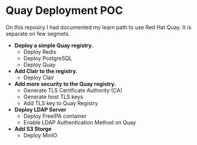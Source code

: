 # Quay Deployment POC

On this reposiry I had documented my learn path to use Red Hat Quay.
It is separate on few segmets.
+ **Deploy a simple Quay registry.**
  - Deploy Redis
  - Deploy PostgreSQL
  - Deploy Quay
+ **Add Clair to the registry.**
  - Deploy Clair
+ **Add more security to the Quay registry.**
  - Generate TLS Certificate Authority (CA)
  - Generate host TLS keys
  - Add TLS key to Quay Registry
+ **Deploy LDAP Server**
  - Deploy FreeIPA container
  - Enable LDAP Authentication Method on Quay
+ **Add S3 Storge**
  - Deploy MinIO

